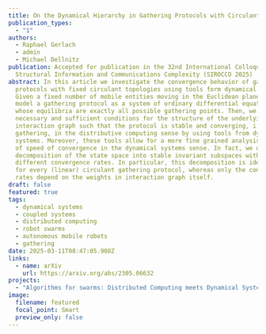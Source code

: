 ```yaml
---
title: On the Dynamical Hierarchy in Gathering Protocols with Circulant Topologies
publication_types:
  - "1"
authors:
  - Raphael Gerlach
  - admin
  - Michael Dellnitz
publication: Accepted for publication in the 32nd International Colloquium On
  Structural Information and Communications Complexity (SIROCCO 2025)
abstract: In this article we investigate the convergence behavior of gathering
  protocols with fixed circulant topologies using tools form dynamical systems.
  Given a fixed number of mobile entities moving in the Euclidean plane, we
  model a gathering protocol as a system of ordinary differential equations
  whose equilibria are exactly all possible gathering points. Then, we find
  necessary and sufficient conditions for the structure of the underlying
  interaction graph such that the protocol is stable and converging, i.e.,
  gathering, in the distributive computing sense by using tools from dynamical
  systems. Moreover, these tools allow for a more fine grained analysis in terms
  of speed of convergence in the dynamical systems sense. In fact, we derive a
  decomposition of the state space into stable invariant subspaces with
  different convergence rates. In particular, this decomposition is identical
  for every (linear) circulant gathering protocol, whereas only the convergence
  rates depend on the weights in interaction graph itself.
draft: false
featured: true
tags:
  - dynamical systems
  - coupled systems
  - distributed computing
  - robot swarms
  - autonomous mobile robots
  - gathering
date: 2025-03-11T08:47:05.908Z
links:
  - name: arXiv
    url: https://arxiv.org/abs/2305.06632
projects:
  - "Algorithms for swarms: Distributed Computing meets Dynamical Systems"
image:
  filename: featured
  focal_point: Smart
  preview_only: false
---
```

